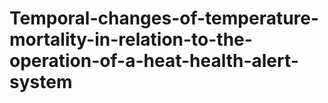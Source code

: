 # Temporal-changes-of-temperature-mortality-in-relation-to-the-operation-of-a-heat-health-alert-system